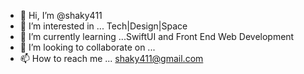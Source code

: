 - 👋 Hi, I’m @shaky411
- 👀 I’m interested in ... Tech|Design|Space
- 🌱 I’m currently learning ...SwiftUI and Front End Web Development
- 💞️ I’m looking to collaborate on ...
- 📫 How to reach me ... shaky411@gmail.com

<!---
shaky411/shaky411 is a ✨ special ✨ repository because its `README.md` (this file) appears on your GitHub profile.
You can click the Preview link to take a look at your changes.
--->
